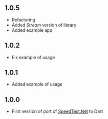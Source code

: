 ## 1.0.5

* Refactoring
* Added *Stream* version of library
* Added example app

## 1.0.2

* Fix example of usage

## 1.0.1

* Added example of usage

## 1.0.0

* First version of port of [SpeedTest.Net](https://github.com/hasali19/SpeedTest.Net) to Dart
